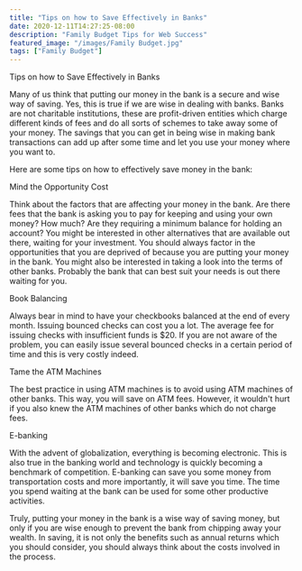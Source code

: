 ```yaml
---
title: "Tips on how to Save Effectively in Banks"
date: 2020-12-11T14:27:25-08:00
description: "Family Budget Tips for Web Success"
featured_image: "/images/Family Budget.jpg"
tags: ["Family Budget"]
---
```


Tips on how to Save Effectively in Banks

Many of us think that putting our money in the bank is a secure and wise way of saving. Yes, this is true if we are wise in dealing with banks. Banks are not charitable institutions, these are profit-driven entities which charge different kinds of fees and do all sorts of schemes to take away some of your money. The savings that you can get in being wise in making bank transactions can add up after some time and let you use your money where you want to.

Here are some tips on how to effectively save money in the bank:

Mind the Opportunity Cost 

Think about the factors that are affecting your money in the bank. Are there fees that the bank is asking you to pay for keeping and using your own money? How much? Are they requiring a minimum balance for holding an account? You might be interested in other alternatives that are available out there, waiting for your investment. You should always factor in the opportunities that you are deprived of because you are putting your money in the bank. You might also be interested in taking a look into the terms of other banks. Probably the bank that can best suit your needs is out there waiting for you.

Book Balancing

Always bear in mind to have your checkbooks balanced at the end of every month. Issuing bounced checks can cost you a lot. The average fee for issuing checks with insufficient funds is $20. If you are not aware of the problem, you can easily issue several bounced checks in a certain period of time and this is very costly indeed.

Tame the ATM Machines 

The best practice in using ATM machines is to avoid using ATM machines of other banks. This way, you will save on ATM fees. However, it wouldn't hurt if you also knew the ATM machines of other banks which do not charge fees.

E-banking

With the advent of globalization, everything is becoming electronic. This is also true in the banking world and technology is quickly becoming a benchmark of competition. E-banking can save you some money from transportation costs and more importantly, it will save you time. The time you spend waiting at the bank can be used for some other productive activities.

Truly, putting your money in the bank is a wise way of saving money, but only if you are wise enough to prevent the bank from chipping away your wealth. In saving, it is not only the benefits such as annual returns which you should consider, you should always think about the costs involved in the process.

